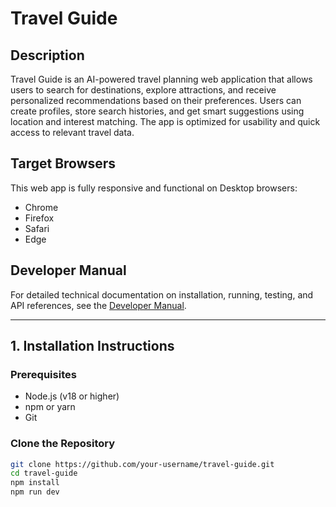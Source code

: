 # Travel Guide

## Description

Travel Guide is an AI-powered travel planning web application that allows users to search for destinations, explore attractions, and receive personalized recommendations based on their preferences. Users can create profiles, store search histories, and get smart suggestions using location and interest matching. The app is optimized for usability and quick access to relevant travel data.

## Target Browsers

This web app is fully responsive and functional on Desktop browsers:
- Chrome
- Firefox
- Safari
- Edge

## Developer Manual

For detailed technical documentation on installation, running, testing, and API references, see the [Developer Manual](./docs/DEVELOPER_MANUAL.md).

---

## 1. Installation Instructions

### Prerequisites

- Node.js (v18 or higher)
- npm or yarn
- Git

### Clone the Repository

```bash
git clone https://github.com/your-username/travel-guide.git
cd travel-guide
npm install
npm run dev
